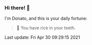 ### Hi there! 👋 

I'm Donato, and this is your daily fortune:

> 🥠 You have rice in your teeth.

Last update: Fri Apr 30 09:29:15 2021